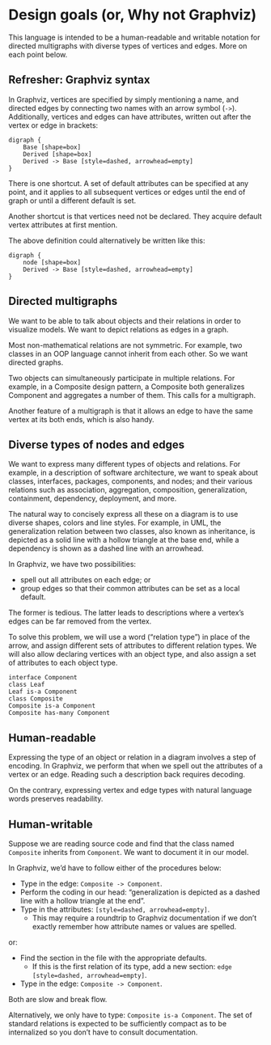 # Design goals (or, Why not Graphviz)

This language is intended to be a human-readable and writable notation
for directed multigraphs with diverse types of vertices and edges. More
on each point below.


## Refresher: Graphviz syntax

In Graphviz, vertices are specified by simply mentioning a name, and
directed edges by connecting two names with an arrow symbol (`->`).
Additionally, vertices and edges can have attributes, written out
after the vertex or edge in brackets:

```
digraph {
    Base [shape=box]
    Derived [shape=box]
    Derived -> Base [style=dashed, arrowhead=empty]
}
```

There is one shortcut. A set of default attributes can be specified at
any point, and it applies to all subsequent vertices or edges until
the end of graph or until a different default is set.

Another shortcut is that vertices need not be declared. They acquire
default vertex attributes at first mention.

The above definition could alternatively be written like this:

```
digraph {
    node [shape=box]
    Derived -> Base [style=dashed, arrowhead=empty]
}
```


## Directed multigraphs

We want to be able to talk about objects and their relations in order
to visualize models. We want to depict relations as edges in a graph.

Most non-mathematical relations are not symmetric. For example, two
classes in an OOP language cannot inherit from each other. So we want
directed graphs.

Two objects can simultaneously participate in multiple relations. For
example, in a Composite design pattern, a Composite both generalizes
Component and aggregates a number of them. This calls for a
multigraph.

Another feature of a multigraph is that it allows an edge to have the
same vertex at its both ends, which is also handy.


## Diverse types of nodes and edges

We want to express many different types of objects and relations. For
example, in a description of software architecture, we want to speak
about classes, interfaces, packages, components, and nodes; and their
various relations such as association, aggregation, composition,
generalization, containment, dependency, deployment, and more.

The natural way to concisely express all these on a diagram is to use
diverse shapes, colors and line styles. For example, in UML, the
generalization relation between two classes, also known as
inheritance, is depicted as a solid line with a hollow triangle at the
base end, while a dependency is shown as a dashed line with an
arrowhead.

In Graphviz, we have two possibilities:

* spell out all attributes on each edge; or
* group edges so that their common attributes can be set as a local
  default.

The former is tedious. The latter leads to descriptions where a
vertex’s edges can be far removed from the vertex.

To solve this problem, we will use a word (“relation type”) in place
of the arrow, and assign different sets of attributes to different
relation types. We will also allow declaring vertices with an object
type, and also assign a set of attributes to each object type.

```
interface Component
class Leaf
Leaf is-a Component
class Composite
Composite is-a Component
Composite has-many Component
```


## Human-readable

Expressing the type of an object or relation in a diagram involves a
step of encoding. In Graphviz, we perform that when we spell out the
attributes of a vertex or an edge. Reading such a description back
requires decoding.

On the contrary, expressing vertex and edge types with natural
language words preserves readability.


## Human-writable

Suppose we are reading source code and find that the class named
`Composite` inherits from `Component`. We want to document it in our
model.

In Graphviz, we’d have to follow either of the procedures below:

* Type in the edge: `Composite -> Component`.
* Perform the coding in our head: “generalization is depicted as a
  dashed line with a hollow triangle at the end”.
* Type in the attributes: `[style=dashed, arrowhead=empty]`.
  * This may require a roundtrip to Graphviz documentation if we don’t
    exactly remember how attribute names or values are spelled.

or:

* Find the section in the file with the appropriate defaults.
  * If this is the first relation of its type, add a new section:
    `edge [style=dashed, arrowhead=empty]`.
* Type in the edge: `Composite -> Component`.

Both are slow and break flow.

Alternatively, we only have to type: `Composite is-a Component`. The
set of standard relations is expected to be sufficiently compact as to
be internalized so you don’t have to consult documentation.
